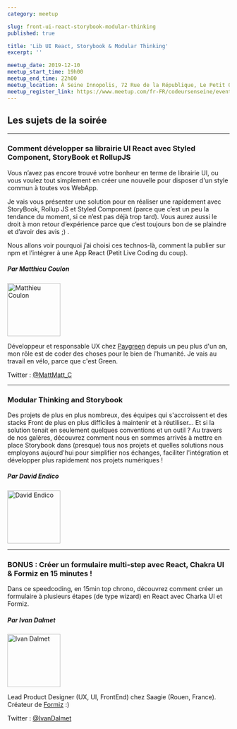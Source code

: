 ```yaml
---
category: meetup

slug: front-ui-react-storybook-modular-thinking
published: true

title: 'Lib UI React, Storybook & Modular Thinking'
excerpt: ''

meetup_date: 2019-12-10
meetup_start_time: 19h00
meetup_end_time: 22h00
meetup_location: À Seine Innopolis, 72 Rue de la République, Le Petit Quevilly
meetup_register_link: https://www.meetup.com/fr-FR/codeursenseine/events/266804169/
---
```


## Les sujets de la soirée

---

### Comment développer sa librairie UI React avec Styled Component, StoryBook et RollupJS

Vous n’avez pas encore trouvé votre bonheur en terme de librairie UI, ou vous voulez tout simplement en créer une nouvelle pour disposer d'un style commun à toutes vos WebApp.

Je vais vous présenter une solution pour en réaliser une rapidement avec StoryBook, Rollup JS et Styled Component (parce que c’est un peu la tendance du moment, si ce n’est pas déjà trop tard). Vous aurez aussi le droit à mon retour d’expérience parce que c’est toujours bon de se plaindre et d’avoir des avis ;) .

Nous allons voir pourquoi j’ai choisi ces technos-là, comment la publier sur npm et l’intégrer à une App React (Petit Live Coding du coup).

##### Par Matthieu Coulon

<img src="https://pbs.twimg.com/profile_images/1184439490867318784/bww7aoWe_200x200.jpg" alt="Matthieu Coulon" width="120" class="alignleft" />

Développeur et responsable UX chez [Paygreen](http://www.paygreen.io/) depuis un peu plus d'un an, mon rôle est de coder des choses pour le bien de l'humanité.
Je vais au travail en vélo, parce que c'est Green.

Twitter : [@MattMatt_C](https://twitter.com/MattMatt_C)

---

### Modular Thinking and Storybook

Des projets de plus en plus nombreux, des équipes qui s'accroissent et des stacks Front de plus en plus difficiles à maintenir et à réutiliser... Et si la solution tenait en seulement quelques conventions et un outil ? Au travers de nos galères, découvrez comment nous en sommes arrivés à mettre en place Storybook dans (presque) tous nos projets et quelles solutions nous employons aujourd'hui pour simplifier nos échanges, faciliter l'intégration et développer plus rapidement nos projets numériques !

##### Par David Endico

<img src="https://lh3.googleusercontent.com/a-/AAuE7mC4koijbqM0k0qOYzpfkg00Pyf5U2yImeK8SxLB" alt="David Endico" width="120" class="alignleft" />

---

### BONUS&nbsp;: Créer un formulaire multi-step avec React, Chakra UI & Formiz en 15 minutes&nbsp;!

Dans ce speedcoding, en 15min top chrono, découvrez comment créer un formulaire à plusieurs étapes (de type wizard) en React avec Charka UI et Formiz.

##### Par Ivan Dalmet

<img src="https://lh3.googleusercontent.com/-I1W6L3ZCqaw/AAAAAAAAAAI/AAAAAAAAAeo/IH_htc7vFpE/photo.jpg" alt="Ivan Dalmet" width="120" class="alignleft" />

Lead Product Designer (UX, UI, FrontEnd) chez Saagie (Rouen, France). Créateur de [Formiz](https://formiz-react.com) :)

Twitter : [@IvanDalmet](https://twitter.com/IvanDalmet)
